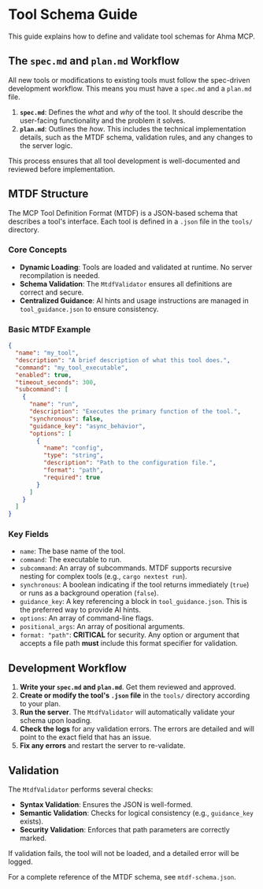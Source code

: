 # Tool Schema Guide

This guide explains how to define and validate tool schemas for Ahma MCP.

## The `spec.md` and `plan.md` Workflow

All new tools or modifications to existing tools must follow the spec-driven development workflow. This means you must have a `spec.md` and a `plan.md` file.

1. **`spec.md`**: Defines the *what* and *why* of the tool. It should describe the user-facing functionality and the problem it solves.
2. **`plan.md`**: Outlines the *how*. This includes the technical implementation details, such as the MTDF schema, validation rules, and any changes to the server logic.

This process ensures that all tool development is well-documented and reviewed before implementation.

## MTDF Structure

The MCP Tool Definition Format (MTDF) is a JSON-based schema that describes a tool's interface. Each tool is defined in a `.json` file in the `tools/` directory.

### Core Concepts

* **Dynamic Loading**: Tools are loaded and validated at runtime. No server recompilation is needed.
* **Schema Validation**: The `MtdfValidator` ensures all definitions are correct and secure.
* **Centralized Guidance**: AI hints and usage instructions are managed in `tool_guidance.json` to ensure consistency.

### Basic MTDF Example

```json
{
  "name": "my_tool",
  "description": "A brief description of what this tool does.",
  "command": "my_tool_executable",
  "enabled": true,
  "timeout_seconds": 300,
  "subcommand": [
    {
      "name": "run",
      "description": "Executes the primary function of the tool.",
      "synchronous": false,
      "guidance_key": "async_behavior",
      "options": [
        {
          "name": "config",
          "type": "string",
          "description": "Path to the configuration file.",
          "format": "path",
          "required": true
        }
      ]
    }
  ]
}
```

### Key Fields

* `name`: The base name of the tool.
* `command`: The executable to run.
* `subcommand`: An array of subcommands. MTDF supports recursive nesting for complex tools (e.g., `cargo nextest run`).
* `synchronous`: A boolean indicating if the tool returns immediately (`true`) or runs as a background operation (`false`).
* `guidance_key`: A key referencing a block in `tool_guidance.json`. This is the preferred way to provide AI hints.
* `options`: An array of command-line flags.
* `positional_args`: An array of positional arguments.
* `format: "path"`: **CRITICAL** for security. Any option or argument that accepts a file path **must** include this format specifier for validation.

## Development Workflow

1. **Write your `spec.md` and `plan.md`**. Get them reviewed and approved.
2. **Create or modify the tool's `.json` file** in the `tools/` directory according to your plan.
3. **Run the server**. The `MtdfValidator` will automatically validate your schema upon loading.
4. **Check the logs** for any validation errors. The errors are detailed and will point to the exact field that has an issue.
5. **Fix any errors** and restart the server to re-validate.

## Validation

The `MtdfValidator` performs several checks:

* **Syntax Validation**: Ensures the JSON is well-formed.
* **Semantic Validation**: Checks for logical consistency (e.g., `guidance_key` exists).
* **Security Validation**: Enforces that path parameters are correctly marked.

If validation fails, the tool will not be loaded, and a detailed error will be logged.

For a complete reference of the MTDF schema, see `mtdf-schema.json`.
